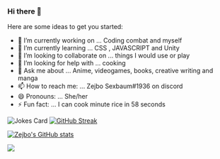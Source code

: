 ### Hi there 👋



Here are some ideas to get you started:

- 🔭 I’m currently working on ... Coding combat and myself
- 🌱 I’m currently learning ... CSS , JAVASCRIPT and Unity
- 👯 I’m looking to collaborate on ... things I would use or play
- 🤔 I’m looking for help with ... cooking
- 💬 Ask me about ... Anime, videogames, books, creative writing and manga
- 📫 How to reach me: ... Zejbo Sexbaum#1936 on discord
- 😄 Pronouns: ... She/her
- ⚡ Fun fact: ... I can cook minute rice in 58 seconds

![Jokes Card](https://readme-jokes.vercel.app/api)
 [![GitHub Streak](http://github-readme-streak-stats.herokuapp.com?user=Zejbo&theme=dark&date_format=M%20j%5B%2C%20Y%5D&background=DD2727)](https://git.io/streak-stats) 

[![Zejbo's GitHub stats](https://github-readme-stats.vercel.app/api?username=Zejbo)](https://github.com/anuraghazra/github-readme-stats)


![](https://komarev.com/ghpvc/?username=Zejbo)
